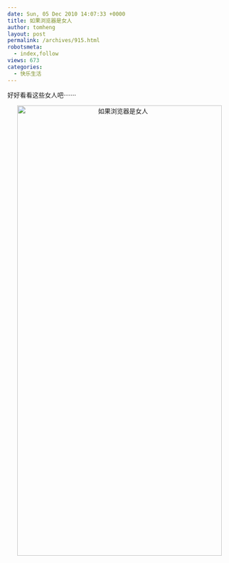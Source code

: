 ```yaml
---
date: Sun, 05 Dec 2010 14:07:33 +0000
title: 如果浏览器是女人
author: tomheng
layout: post
permalink: /archives/915.html
robotsmeta:
  - index,follow
views: 673
categories:
  - 快乐生活
---
```

<p style="text-align: left;">
  好好看看这些女人吧·······
</p>

<p style="text-align: center;">
  <img class="aligncenter" title="如果浏览器是女人" src="http://blog.webfuns.net/wp-content/uploads/2010/12/2000.jpg" alt="如果浏览器是女人" width="460" height="1011" />
</p>
